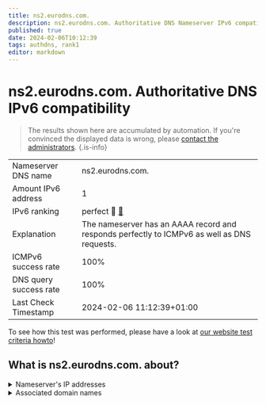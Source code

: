 ```yaml
---
title: ns2.eurodns.com.
description: ns2.eurodns.com. Authoritative DNS Nameserver IPv6 compatibility
published: true
date: 2024-02-06T10:12:39
tags: authdns, rank1
editor: markdown
---
```


# ns2.eurodns.com. Authoritative DNS IPv6 compatibility

> The results shown here are accumulated by automation. If you're convinced the displayed data is wrong, please [contact the administrators](/howto/chat). 
{.is-info}




|   |   |
| - | - |
| Nameserver DNS name | ns2.eurodns.com.
| Amount IPv6 address | 1
| IPv6 ranking | perfect :1st_place_medal: [🔗](/howto/ranking) |
| Explanation | The nameserver has an AAAA record and responds perfectly to ICMPv6 as well as DNS requests. |
| ICMPv6 success rate | 100%|
| DNS query success rate | 100% |
| Last Check Timestamp | 2024-02-06 11:12:39+01:00 |

To see how this test was performed, please have a look at [our website test criteria howto](/howto/testcriteria/authdns)!


## What is ns2.eurodns.com. about?




<details>
<summary>Nameserver's IP addresses</summary>

2610:1c8:b001::107

</details>



<details>
<summary>Associated domain names</summary>

www.talanx.com

</details>
